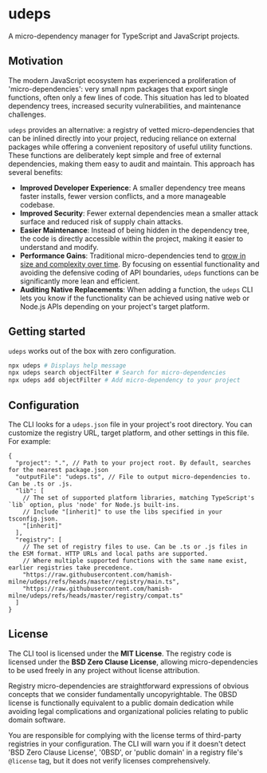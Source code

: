 # udeps

A micro-dependency manager for TypeScript and JavaScript projects.

## Motivation

The modern JavaScript ecosystem has experienced a proliferation of 'micro-dependencies': very small npm packages that export single functions, often only a few lines of code. This situation has led to bloated dependency trees, increased security vulnerabilities, and maintenance challenges.

`udeps` provides an alternative: a registry of vetted micro-dependencies that can be inlined directly into your project, reducing reliance on external packages while offering a convenient repository of useful utility functions. These functions are deliberately kept simple and free of external dependencies, making them easy to audit and maintain. This approach has several benefits:

- **Improved Developer Experience**: A smaller dependency tree means faster installs, fewer version conflicts, and a more manageable codebase.
- **Improved Security**: Fewer external dependencies mean a smaller attack surface and reduced risk of supply chain attacks.
- **Easier Maintenance**: Instead of being hidden in the dependency tree, the code is directly accessible within the project, making it easier to understand and modify.
- **Performance Gains**: Traditional micro-dependencies tend to [grow in size and complexity over time](https://43081j.com/2025/09/bloat-of-edge-case-libraries). By focusing on essential functionality and avoiding the defensive coding of API boundaries, `udeps` functions can be significantly more lean and efficient.
- **Auditing Native Replacements**: When adding a function, the `udeps` CLI lets you know if the functionality can be achieved using native web or Node.js APIs depending on your project's target platform.

## Getting started

`udeps` works out of the box with zero configuration.

```bash
npx udeps # Displays help message
npx udeps search objectFilter # Search for micro-dependencies
npx udeps add objectFilter # Add micro-dependency to your project
```

## Configuration

The CLI looks for a `udeps.json` file in your project's root directory. You can customize the registry URL, target platform, and other settings in this file. For example:

```jsonc
{
  "project": ".", // Path to your project root. By default, searches for the nearest package.json
  "outputFile": "udeps.ts", // File to output micro-dependencies to. Can be .ts or .js.
  "lib": [
    // The set of supported platform libraries, matching TypeScript's `lib` option, plus 'node' for Node.js built-ins.
    // Include "[inherit]" to use the libs specified in your tsconfig.json.
    "[inherit]"
  ],
  "registry": [
    // The set of registry files to use. Can be .ts or .js files in the ESM format. HTTP URLs and local paths are supported.
    // Where multiple supported functions with the same name exist, earlier registries take precedence.
    "https://raw.githubusercontent.com/hamish-milne/udeps/refs/heads/master/registry/main.ts",
    "https://raw.githubusercontent.com/hamish-milne/udeps/refs/heads/master/registry/compat.ts"
  ]
}
```

## License

The CLI tool is licensed under the **MIT License**. The registry code is licensed under the **BSD Zero Clause License**, allowing micro-dependencies to be used freely in any project without license attribution.

Registry micro-dependencies are straightforward expressions of obvious concepts that we consider fundamentally uncopyrightable. The 0BSD license is functionally equivalent to a public domain dedication while avoiding legal complications and organizational policies relating to public domain software.

You are responsible for complying with the license terms of third-party registries in your configuration. The CLI will warn you if it doesn't detect 'BSD Zero Clause License', '0BSD', or 'public domain' in a registry file's `@license` tag, but it does not verify licenses comprehensively.
